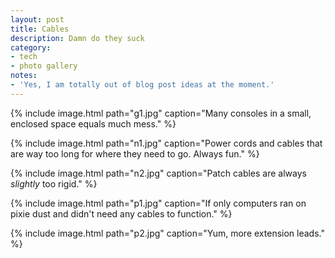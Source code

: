 ```yaml
---
layout: post
title: Cables
description: Damn do they suck
category:
- tech
- photo gallery
notes:
- 'Yes, I am totally out of blog post ideas at the moment.'
---
```


{% include image.html path="g1.jpg" caption="Many consoles in a small, enclosed space equals much mess." %}

{% include image.html path="n1.jpg" caption="Power cords and cables that are way too long for where they need to go. Always fun." %}

{% include image.html path="n2.jpg" caption="Patch cables are always *slightly* too rigid." %}

{% include image.html path="p1.jpg" caption="If only computers ran on pixie dust and didn't need any cables to function." %}

{% include image.html path="p2.jpg" caption="Yum, more extension leads." %}
